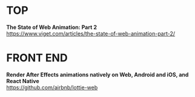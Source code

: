 # TOP

**The State of Web Animation: Part 2**  
https://www.viget.com/articles/the-state-of-web-animation-part-2/


# FRONT END

**Render After Effects animations natively on Web, Android and iOS, and React Native**  
https://github.com/airbnb/lottie-web
